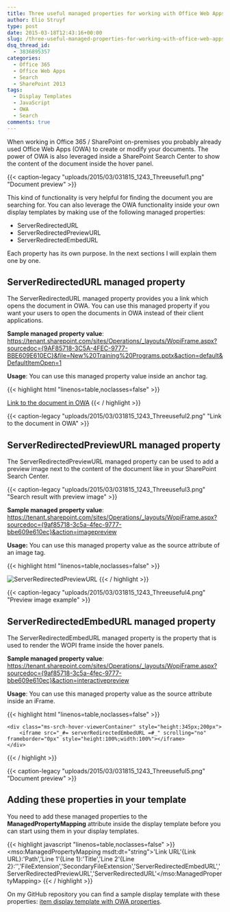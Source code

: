 ```yaml
---
title: Three useful managed properties for working with Office Web Apps
author: Elio Struyf
type: post
date: 2015-03-18T12:43:16+00:00
slug: /three-useful-managed-properties-for-working-with-office-web-apps/
dsq_thread_id:
  - 3836895357
categories:
  - Office 365
  - Office Web Apps
  - Search
  - SharePoint 2013
tags:
  - Display Templates
  - JavaScript
  - OWA
  - Search
comments: true
---
```


When working in Office 365 / SharePoint on-premises you probably already used Office Web Apps (OWA) to create or modify your documents. The power of OWA is also leveraged inside a SharePoint Search Center to show the content of the document inside the hover panel.

{{< caption-legacy "uploads/2015/03/031815_1243_Threeuseful1.png" "Document preview" >}}

This kind of functionality is very helpful for finding the document you are searching for. You can also leverage the OWA functionality inside your own display templates by making use of the following managed properties:

*   ServerRedirectedURL
*   ServerRedirectedPreviewURL
*   ServerRedirectedEmbedURL

Each property has its own purpose. In the next sections I will explain them one by one.

## ServerRedirectedURL managed property

The ServerRedirectedURL managed property provides you a link which opens the document in OWA. You can use this managed property if you want your users to open the documents in OWA instead of their client applications.

**Sample managed property value**: https://tenant.sharepoint.com/sites/Operations/_layouts/WopiFrame.aspx?sourcedoc={9AF85718-3C5A-4FEC-9777-BBE609E610EC}&file=New%20Training%20Programs.pptx&action=default&DefaultItemOpen=1

**Usage**: You can use this managed property value inside an anchor tag.

{{< highlight html "linenos=table,noclasses=false" >}}
<!--#_
var serverRedirectedURL = $getItemValue(ctx, 'ServerRedirectedURL');
_#-->
<a href="_#= serverRedirectedURL =#_" title="ServerRedirectedURL">Link to the document in OWA</a>
{{< / highlight >}}

{{< caption-legacy "uploads/2015/03/031815_1243_Threeuseful2.png" "Link to the document in OWA" >}}


## ServerRedirectedPreviewURL managed property

The ServerRedirectedPreviewURL managed property can be used to add a preview image next to the content of the document like in your SharePoint Search Center.

{{< caption-legacy "uploads/2015/03/031815_1243_Threeuseful3.png" "Search result with preview image" >}}


**Sample managed property value**: https://tenant.sharepoint.com/sites/Operations/_layouts/WopiFrame.aspx?sourcedoc={9af85718-3c5a-4fec-9777-bbe609e610ec}&action=imagepreview

**Usage:** You can use this managed property value as the source attribute of an image tag.

{{< highlight html "linenos=table,noclasses=false" >}}
<!--#_
var serverRedirectedPreviewURL = $getItemValue(ctx, 'ServerRedirectedPreviewURL');
_#-->
<img src="_#= serverRedirectedPreviewURL =#_" alt="ServerRedirectedPreviewURL" />
{{< / highlight >}}

{{< caption-legacy "uploads/2015/03/031815_1243_Threeuseful4.png" "Preview image example" >}}


## ServerRedirectedEmbedURL managed property

The ServerRedirectedEmbedURL managed property is the property that is used to render the WOPI frame inside the hover panels.

**Sample managed property value**: https://tenant.sharepoint.com/sites/Operations/_layouts/WopiFrame.aspx?sourcedoc={9af85718-3c5a-4fec-9777-bbe609e610ec}&action=interactivepreview

**Usage**: You can use this managed property value as the source attribute inside an iFrame.

{{< highlight html "linenos=table,noclasses=false" >}}
<!--#_
var serverRedirectedEmbedURL = $getItemValue(ctx, 'ServerRedirectedEmbedURL');
if(!Srch.U.n(serverRedirectedEmbedURL)) {
_#-->   
    <div class="ms-srch-hover-viewerContainer" style="height:345px;200px">
        <iframe src="_#= serverRedirectedEmbedURL =#_" scrolling="no" frameborder="0px" style="height:100%;width:100%"></iframe>
    </div>
<!--#_                      
}
_#-->
{{< / highlight >}}

{{< caption-legacy "uploads/2015/03/031815_1243_Threeuseful5.png" "Document preview" >}}


## Adding these properties in your template

You need to add these managed properties to the **ManagedPropertyMapping** attribute inside the display template before you can start using them in your display templates.

{{< highlight javascript "linenos=table,noclasses=false" >}}
<mso:ManagedPropertyMapping msdt:dt="string">'Link URL'{Link URL}:'Path','Line 1'{Line 1}:'Title','Line 2'{Line 2}:'','FileExtension','SecondaryFileExtension','ServerRedirectedEmbedURL','ServerRedirectedPreviewURL','ServerRedirectedURL'</mso:ManagedPropertyMapping>
{{< / highlight >}}

On my GitHub repository you can find a sample display template with these properties: [item display template with OWA properties](https://github.com/estruyf/blog/blob/master/Useful%20OWA%20managed%20properties/Item_OWA.html "Item display template with OWA properties").